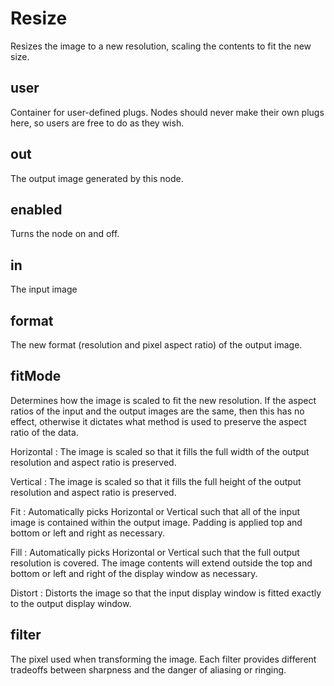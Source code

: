 # Resize

Resizes the image to a new resolution, scaling the
contents to fit the new size.

## user

 Container for user-defined plugs. Nodes
should never make their own plugs here,
so users are free to do as they wish.

## out

 The output image generated by this node.

## enabled

 Turns the node on and off.

## in

 The input image

## format

 The new format (resolution and pixel aspect ratio)
of the output image.

## fitMode

 Determines how the image is scaled to fit the new
resolution. If the aspect ratios of the input and
the output images are the same, then this has no
effect, otherwise it dictates what method is used
to preserve the aspect ratio of the data.

Horizontal
:       The image is scaled so that it fills the full
        width of the output resolution and aspect ratio
        is preserved.

Vertical
:       The image is scaled so that it fills the full
        height of the output resolution and aspect ratio
        is preserved.

Fit
:       Automatically picks Horizontal or Vertical such
        that all of the input image is contained within
        the output image. Padding is applied top and
        bottom or left and right as necessary.

Fill
:       Automatically picks Horizontal or Vertical such
        that the full output resolution is covered. The
        image contents will extend outside the top and
        bottom or left and right of the display window
        as necessary.

Distort
:       Distorts the image so that the input display
        window is fitted exactly to the output display
        window.

## filter

 The pixel used when transforming the image. Each
filter provides different tradeoffs between sharpness and
the danger of aliasing or ringing.

